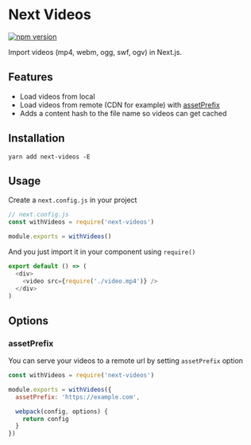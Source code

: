 # Next Videos
[![npm version](https://badge.fury.io/js/next-videos.svg)](https://badge.fury.io/js/next-videos)

Import videos (mp4, webm, ogg, swf, ogv) in Next.js.

## Features

* Load videos from local
* Load videos from remote (CDN for example) with [assetPrefix](https://github.com/zeit/next.js/#dynamic-assetprefix)
* Adds a content hash to the file name so videos can get cached

## Installation

```
yarn add next-videos -E
```

## Usage

Create a `next.config.js` in your project

```js
// next.config.js
const withVideos = require('next-videos')

module.exports = withVideos()
```

And you just import it in your component using `require()`

```js
export default () => (
  <div>
    <video src={require('./video.mp4')} />
  </div>
)
```

## Options

### assetPrefix
You can serve your videos to a remote url by setting `assetPrefix` option

```js
const withVideos = require('next-videos')

module.exports = withVideos({
  assetPrefix: 'https://example.com',

  webpack(config, options) {
    return config
  }
})
```